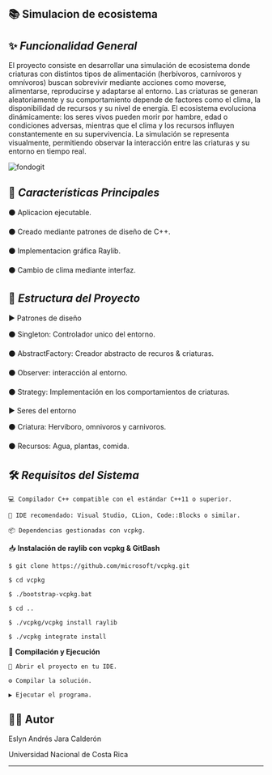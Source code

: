 📚 **Simulacion de ecosistema**
---
✨ _Funcionalidad General_
---

 El proyecto consiste en desarrollar una simulación de ecosistema donde criaturas con distintos tipos de alimentación (herbívoros, carnívoros y omnívoros) buscan sobrevivir mediante acciones como moverse, alimentarse, reproducirse y adaptarse al entorno. Las criaturas se generan aleatoriamente y su comportamiento depende de factores como el clima, la disponibilidad de recursos y su nivel de energía. El ecosistema evoluciona dinámicamente: los seres vivos pueden morir por hambre, edad o condiciones adversas, mientras que el clima y los recursos influyen constantemente en su supervivencia. La simulación se representa visualmente, permitiendo observar la interacción entre las criaturas y su entorno en tiempo real.

![fondogit](https://github.com/user-attachments/assets/99547496-f6d0-4d7d-90f7-be19a9a10c6e)

🚩 _Características Principales_
---

  ⚫ Aplicacion ejecutable.
  
  ⚫ Creado mediante patrones de diseño de C++.
  
  ⚫ Implementacion gráfica Raylib.
  
  ⚫ Cambio de clima mediante interfaz.

🧱 _Estructura del Proyecto_
---

  ► Patrones de diseño

  ⚫ Singleton: Controlador unico del entorno.

  ⚫ AbstractFactory: Creador abstracto de recuros & criaturas.

  ⚫ Observer: interacción al entorno.

  ⚫ Strategy: Implementación en los comportamientos de criaturas.

   ► Seres del entorno

   ⚫ Criatura: Herviboro, omnivoros y carnivoros.
   
   ⚫ Recursos: Agua, plantas, comida.

🛠️ _Requisitos del Sistema_
---    
    💻 Compilador C++ compatible con el estándar C++11 o superior.
  
    🧠 IDE recomendado: Visual Studio, CLion, Code::Blocks o similar.
  
    📦 Dependencias gestionadas con vcpkg.

📥 **Instalación de raylib con vcpkg & GitBash**

    $ git clone https://github.com/microsoft/vcpkg.git

    $ cd vcpkg

    $ ./bootstrap-vcpkg.bat

    $ cd ..

    $ ./vcpkg/vcpkg install raylib

    $ ./vcpkg integrate install


🚀 **Compilación y Ejecución**
    
    📁 Abrir el proyecto en tu IDE.

    ⚙️ Compilar la solución.

    ▶️ Ejecutar el programa.

🧑‍💻 **Autor**
---

Eslyn Andrés Jara Calderón

Universidad Nacional de Costa Rica

---
